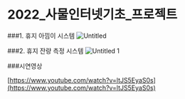 # 2022_사물인터넷기초_프로젝트

###1. 휴지 아낌이 시스템
    ![Untitled](https://user-images.githubusercontent.com/77529901/173664187-3d0fda3f-41fe-4b90-8a04-b3df3cf61af5.png )
    
    
###2. 휴지 잔량 측정 시스템
![Untitled 1](https://user-images.githubusercontent.com/77529901/173664173-c993b43a-2a4a-4be2-8c42-541cd9d5e37c.png)

###시연영상

[https://www.youtube.com/watch?v=ltJS5EyaS0s](https://www.youtube.com/watch?v=ltJS5EyaS0s)



